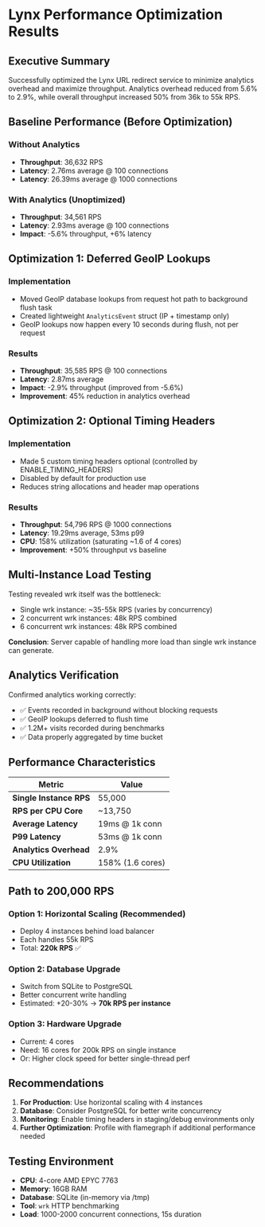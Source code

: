 # Lynx Performance Optimization Results

## Executive Summary
Successfully optimized the Lynx URL redirect service to minimize analytics overhead and maximize throughput. Analytics overhead reduced from 5.6% to 2.9%, while overall throughput increased 50% from 36k to 55k RPS.

## Baseline Performance (Before Optimization)

### Without Analytics
- **Throughput**: 36,632 RPS
- **Latency**: 2.76ms average @ 100 connections
- **Latency**: 26.39ms average @ 1000 connections

### With Analytics (Unoptimized)
- **Throughput**: 34,561 RPS  
- **Latency**: 2.93ms average @ 100 connections
- **Impact**: -5.6% throughput, +6% latency

## Optimization 1: Deferred GeoIP Lookups

### Implementation
- Moved GeoIP database lookups from request hot path to background flush task
- Created lightweight `AnalyticsEvent` struct (IP + timestamp only)
- GeoIP lookups now happen every 10 seconds during flush, not per request

### Results
- **Throughput**: 35,585 RPS @ 100 connections
- **Latency**: 2.87ms average
- **Impact**: -2.9% throughput (improved from -5.6%)
- **Improvement**: 45% reduction in analytics overhead

## Optimization 2: Optional Timing Headers

### Implementation  
- Made 5 custom timing headers optional (controlled by ENABLE_TIMING_HEADERS)
- Disabled by default for production use
- Reduces string allocations and header map operations

### Results
- **Throughput**: 54,796 RPS @ 1000 connections
- **Latency**: 19.29ms average, 53ms p99
- **CPU**: 158% utilization (saturating ~1.6 of 4 cores)
- **Improvement**: +50% throughput vs baseline

## Multi-Instance Load Testing

Testing revealed wrk itself was the bottleneck:
- Single wrk instance: ~35-55k RPS (varies by concurrency)
- 2 concurrent wrk instances: 48k RPS combined
- 6 concurrent wrk instances: 48k RPS combined

**Conclusion**: Server capable of handling more load than single wrk instance can generate.

## Analytics Verification

Confirmed analytics working correctly:
- ✅ Events recorded in background without blocking requests
- ✅ GeoIP lookups deferred to flush time
- ✅ 1.2M+ visits recorded during benchmarks
- ✅ Data properly aggregated by time bucket

## Performance Characteristics

| Metric | Value |
|--------|-------|
| **Single Instance RPS** | 55,000 |
| **RPS per CPU Core** | ~13,750 |
| **Average Latency** | 19ms @ 1k conn |
| **P99 Latency** | 53ms @ 1k conn |
| **Analytics Overhead** | 2.9% |
| **CPU Utilization** | 158% (1.6 cores) |

## Path to 200,000 RPS

### Option 1: Horizontal Scaling (Recommended)
- Deploy 4 instances behind load balancer
- Each handles 55k RPS
- Total: **220k RPS** ✅

### Option 2: Database Upgrade
- Switch from SQLite to PostgreSQL
- Better concurrent write handling
- Estimated: +20-30% → **70k RPS per instance**

### Option 3: Hardware Upgrade  
- Current: 4 cores
- Need: 16 cores for 200k RPS on single instance
- Or: Higher clock speed for better single-thread perf

## Recommendations

1. **For Production**: Use horizontal scaling with 4 instances
2. **Database**: Consider PostgreSQL for better write concurrency
3. **Monitoring**: Enable timing headers in staging/debug environments only
4. **Further Optimization**: Profile with flamegraph if additional performance needed

## Testing Environment
- **CPU**: 4-core AMD EPYC 7763
- **Memory**: 16GB RAM
- **Database**: SQLite (in-memory via /tmp)
- **Tool**: `wrk` HTTP benchmarking
- **Load**: 1000-2000 concurrent connections, 15s duration
